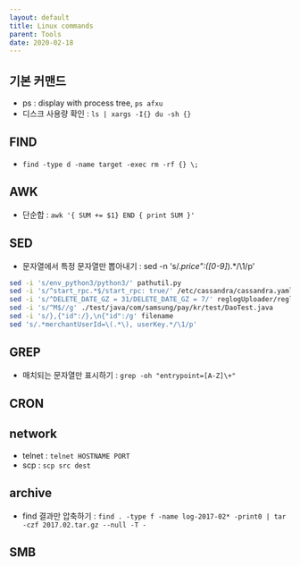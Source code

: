 ```yaml
---
layout: default
title: Linux commands
parent: Tools
date: 2020-02-18
---
```



## 기본 커맨드

- ps : display with process tree, ```ps afxu```
- 디스크 사용량 확인 : ```ls | xargs -I{} du -sh {}```

## FIND

- ```find -type d -name target -exec rm -rf {} \;```

## AWK

- 단순합 : ```awk '{ SUM += $1} END { print SUM }'```

## SED

- 문자열에서 특정 문자열만 뽑아내기 : sed -n 's/.*price":\([0-9]*\).*/\1/p'

```bash
sed -i 's/env_python3/python3/' pathutil.py
sed -i 's/^start_rpc.*$/start_rpc: true/' /etc/cassandra/cassandra.yaml
sed -i 's/^DELETE_DATE_GZ = 31/DELETE_DATE_GZ = 7/' reglogUploader/reglogUploader.py
sed -i 's/^M$//g' ./test/java/com/samsung/pay/kr/test/DaoTest.java
sed -i 's/},{"id":/},\n{"id":/g' filename
sed 's/.*merchantUserId=\(.*\), userKey.*/\1/p'
```

## GREP

- 매치되는 문자열만 표시하기 : ```grep -oh "entrypoint=[A-Z]\+"```

## CRON

## network

- telnet : ```telnet HOSTNAME PORT```
- scp : ```scp src dest```

## archive

- find 결과만 압축하기 : ```find . -type f -name log-2017-02* -print0 | tar -czf 2017.02.tar.gz --null -T -```

## SMB